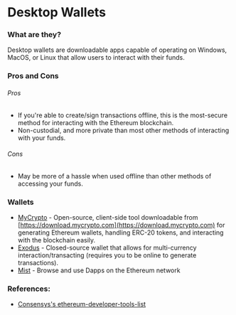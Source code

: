 # Desktop Wallets

### What are they?

Desktop wallets are downloadable apps capable of operating on Windows, MacOS, or Linux that allow users to interact with their funds.

### Pros and Cons

###### Pros

* If you're able to create/sign transactions offline, this is the most-secure method for interacting with the Ethereum blockchain.
* Non-custodial, and more private than most other methods of interacting with your funds.

###### Cons

* May be more of a hassle when used offline than other methods of accessing your funds.

### Wallets

* [MyCrypto](https://github.com/MyCryptoHQ) - Open-source, client-side tool downloadable from [https://download.mycrypto.com](https://download.mycrypto.com) for generating Ethereum wallets, handling ERC-20 tokens, and interacting with the blockchain easily.
* [Exodus](https://exodus.io) - Closed-source wallet that allows for multi-currency interaction/transacting (requires you to be online to generate transactions).
* [Mist](https://github.com/ethereum/mist) - Browse and use Dapps on the Ethereum network

### References:
* [Consensys's ethereum-developer-tools-list](https://github.com/ConsenSys/ethereum-developer-tools-list/blob/master/EcosystemResources.md)
